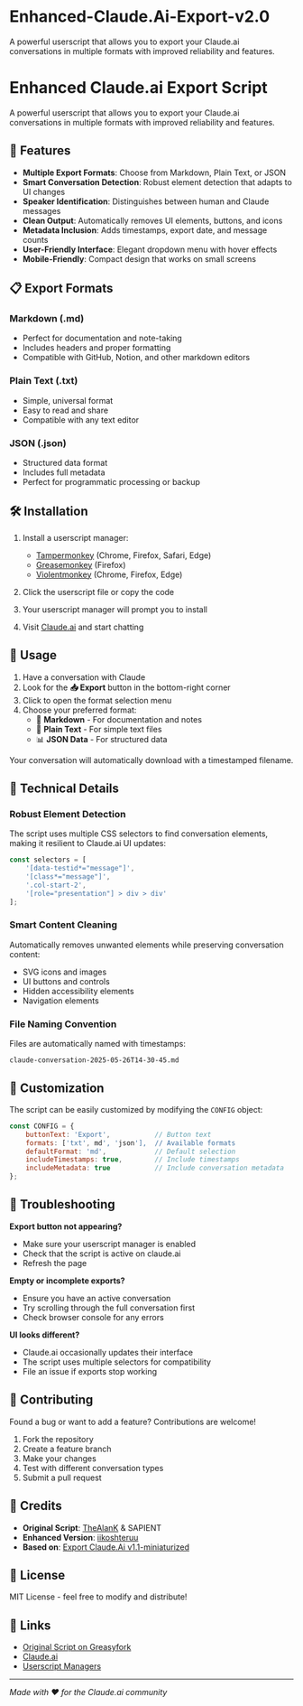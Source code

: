 # Enhanced-Claude.Ai-Export-v2.0
A powerful userscript that allows you to export your Claude.ai conversations in multiple formats with improved reliability and features.
# Enhanced Claude.ai Export Script

A powerful userscript that allows you to export your Claude.ai conversations in multiple formats with improved reliability and features.

## 🚀 Features

- **Multiple Export Formats**: Choose from Markdown, Plain Text, or JSON
- **Smart Conversation Detection**: Robust element detection that adapts to UI changes
- **Speaker Identification**: Distinguishes between human and Claude messages
- **Clean Output**: Automatically removes UI elements, buttons, and icons
- **Metadata Inclusion**: Adds timestamps, export date, and message counts
- **User-Friendly Interface**: Elegant dropdown menu with hover effects
- **Mobile-Friendly**: Compact design that works on small screens

## 📋 Export Formats

### Markdown (.md)
- Perfect for documentation and note-taking
- Includes headers and proper formatting
- Compatible with GitHub, Notion, and other markdown editors

### Plain Text (.txt)
- Simple, universal format
- Easy to read and share
- Compatible with any text editor

### JSON (.json)
- Structured data format
- Includes full metadata
- Perfect for programmatic processing or backup

## 🛠 Installation

1. Install a userscript manager:
   - [Tampermonkey](https://www.tampermonkey.net/) (Chrome, Firefox, Safari, Edge)
   - [Greasemonkey](https://www.greasespot.net/) (Firefox)
   - [Violentmonkey](https://violentmonkey.github.io/) (Chrome, Firefox, Edge)

2. Click the userscript file or copy the code
3. Your userscript manager will prompt you to install
4. Visit [Claude.ai](https://claude.ai) and start chatting

## 🎯 Usage

1. Have a conversation with Claude
2. Look for the **📥 Export** button in the bottom-right corner
3. Click to open the format selection menu
4. Choose your preferred format:
   - 📝 **Markdown** - For documentation and notes
   - 📄 **Plain Text** - For simple text files
   - 📊 **JSON Data** - For structured data

Your conversation will automatically download with a timestamped filename.

## 🔧 Technical Details

### Robust Element Detection
The script uses multiple CSS selectors to find conversation elements, making it resilient to Claude.ai UI updates:
```javascript
const selectors = [
    '[data-testid*="message"]',
    '[class*="message"]', 
    '.col-start-2',
    '[role="presentation"] > div > div'
];
```

### Smart Content Cleaning
Automatically removes unwanted elements while preserving conversation content:
- SVG icons and images
- UI buttons and controls
- Hidden accessibility elements
- Navigation elements

### File Naming Convention
Files are automatically named with timestamps:
```
claude-conversation-2025-05-26T14-30-45.md
```

## 🎨 Customization

The script can be easily customized by modifying the `CONFIG` object:

```javascript
const CONFIG = {
    buttonText: 'Export',           // Button text
    formats: ['txt', md', 'json'],  // Available formats
    defaultFormat: 'md',            // Default selection
    includeTimestamps: true,        // Include timestamps
    includeMetadata: true           // Include conversation metadata
};
```

## 🐛 Troubleshooting

**Export button not appearing?**
- Make sure your userscript manager is enabled
- Check that the script is active on claude.ai
- Refresh the page

**Empty or incomplete exports?**
- Ensure you have an active conversation
- Try scrolling through the full conversation first
- Check browser console for any errors

**UI looks different?**
- Claude.ai occasionally updates their interface
- The script uses multiple selectors for compatibility
- File an issue if exports stop working

## 🤝 Contributing

Found a bug or want to add a feature? Contributions are welcome!

1. Fork the repository
2. Create a feature branch
3. Make your changes
4. Test with different conversation types
5. Submit a pull request

## 📜 Credits

- **Original Script**: [TheAlanK](https://github.com/TheAlanK) & SAPIENT
- **Enhanced Version**: [iikoshteruu](https://github.com/iikoshteruu?tab=repositories)
- **Based on**: [Export Claude.Ai v1.1-miniaturized](https://greasyfork.org/scripts/478826)

## 📄 License

MIT License - feel free to modify and distribute!

## 🔗 Links

- [Original Script on Greasyfork](https://greasyfork.org/scripts/478826)
- [Claude.ai](https://claude.ai)
- [Userscript Managers](https://openuserjs.org/about/Userscript-Beginners-HOWTO)

---

*Made with ❤️ for the Claude.ai community*
